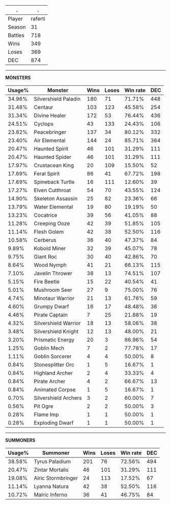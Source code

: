 .|.
|-|-
Player|raferti
Season|31
Battles|718
Wins|349
Loses|369
DEC|874

---
**MONSTERS**

Usage%|Monster|Wins|Loses|Win rate|DEC|
-|-|-|-|-|-|
34.96%|Silvershield Paladin|180|71|71.71%|448|
31.48%|Centaur|103|123|45.58%|254|
31.34%|Divine Healer|172|53|76.44%|436|
24.51%|Cyclops|43|133|24.43%|106|
23.82%|Peacebringer|137|34|80.12%|332|
23.40%|Air Elemental|144|24|85.71%|364|
20.47%|Haunted Spirit|46|101|31.29%|111|
20.47%|Haunted Spider|46|101|31.29%|111|
17.97%|Crustacean King|20|109|15.50%|52|
17.69%|Feral Spirit|86|41|67.72%|198|
17.69%|Spineback Turtle|16|111|12.60%|39|
17.27%|Elven Cutthroat|54|70|43.55%|124|
14.90%|Skeleton Assassin|25|82|23.36%|66|
13.79%|Water Elemental|19|80|19.19%|50|
13.23%|Cocatrice|39|56|41.05%|88|
11.28%|Creeping Ooze|42|39|51.85%|105|
11.14%|Flesh Golem|42|38|52.50%|116|
10.58%|Cerberus|36|40|47.37%|84|
9.89%|Kobold Miner|32|39|45.07%|78|
9.75%|Giant Roc|30|40|42.86%|70|
8.64%|Wood Nymph|41|21|66.13%|115|
7.10%|Javelin Thrower|38|13|74.51%|107|
5.15%|Fire Beetle|15|22|40.54%|41|
5.01%|Mushroom Seer|27|9|75.00%|76|
4.74%|Minotaur Warrior|21|13|61.76%|59|
4.60%|Grumpy Dwarf|16|17|48.48%|36|
4.46%|Pirate Captain|7|25|21.88%|19|
4.32%|Silvershield Warrior|18|13|58.06%|38|
3.48%|Silvershield Knight|12|13|48.00%|21|
3.20%|Prismatic Energy|20|3|86.96%|54|
1.25%|Goblin Mech|7|2|77.78%|17|
1.11%|Goblin Sorcerer|4|4|50.00%|8|
0.84%|Stonesplitter Orc|1|5|16.67%|1|
0.84%|Highland Archer|2|4|33.33%|4|
0.84%|Pirate Archer|4|2|66.67%|13|
0.84%|Animated Corpse|1|5|16.67%|1|
0.70%|Silvershield Archers|3|2|60.00%|7|
0.56%|Pit Ogre|2|2|50.00%|3|
0.28%|Flame Imp|1|1|50.00%|1|
0.28%|Exploding Dwarf|1|1|50.00%|1|

---
**SUMMONERS**

Usage%|Summoner|Wins|Loses|Win rate|DEC|
-|-|-|-|-|-|
38.58%|Tyrus Paladium|201|76|72.56%|494|
20.47%|Zintar Mortalis|46|101|31.29%|111|
19.08%|Alric Stormbringer|24|113|17.52%|67|
11.14%|Lyanna Natura|42|38|52.50%|116|
10.72%|Malric Inferno|36|41|46.75%|84|
